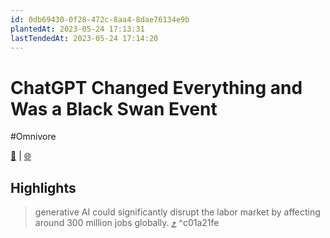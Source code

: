 ```yaml
---
id: 0db69430-0f28-472c-8aa4-8dae76134e9b
plantedAt: 2023-05-24 17:13:31
lastTendedAt: 2023-05-24 17:14:20
---
```


# ChatGPT Changed Everything and Was a Black Swan Event
#Omnivore

[📖](https://omnivore.app/me/https-www-businessinsider-com-chatgpt-changed-everything-and-was-1884fd2f4dd) | [🌐](https://www.businessinsider.com/chatgpt-changed-everything-and-was-a-black-swan-event-2023-5)

## Highlights

> generative AI could significantly disrupt the labor market by affecting around 300 million jobs globally. [⤴️](https://omnivore.app/me/https-www-businessinsider-com-chatgpt-changed-everything-and-was-1884fd2f4dd#c01a21fe-f76c-4750-8608-187fb7c5fe18)  ^c01a21fe

